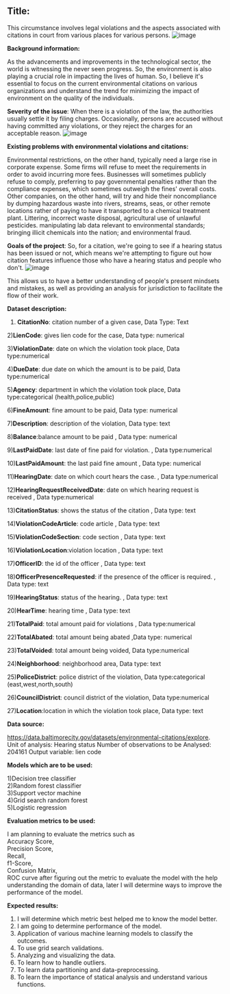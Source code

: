 ## Title: 

This circumstance involves legal violations and the aspects associated with citations in court from various places for various persons.
![image](https://user-images.githubusercontent.com/106714178/172522403-3cee930b-ff80-49b5-a09f-754aae722fa3.png)

 
**Background information:**

As the advancements and improvements in the technological sector, the world is witnessing the never seen progress. So, the environment is also playing a crucial role in impacting the lives of human. So, I believe it's essential to focus on the current environmental citations on various organizations and understand the trend for minimizing the impact of environment on the quality of the individuals.

**Severity of the issue**:
When there is a violation of the law, the authorities usually settle it by filing charges. Occasionally, persons are accused without having committed any violations, or they reject the charges for an acceptable reason.
![image](https://user-images.githubusercontent.com/106714178/172522488-d8bb45b4-8bdd-4ec2-8eae-0266a222d4f0.png)

 
**Existing problems with environmental violations and citations:**

Environmental restrictions, on the other hand, typically need a large rise in corporate expense. Some firms will refuse to meet the requirements in order to avoid incurring more fees. Businesses will sometimes publicly refuse to comply, preferring to pay governmental penalties rather than the compliance expenses, which sometimes outweigh the fines' overall costs. Other companies, on the other hand, will try and hide their noncompliance by dumping hazardous waste into rivers, streams, seas, or other remote locations rather of paying to have it transported to a chemical treatment plant. Littering, incorrect waste disposal, agricultural use of unlawful pesticides. manipulating lab data relevant to environmental standards; bringing illicit chemicals into the nation; and environmental fraud.


**Goals of the project**:
So, for a citation, we're going to see if a hearing status has been issued or not, which means we're attempting to figure out how citation features influence those who have a hearing status and people who don't. 
![image](https://user-images.githubusercontent.com/106714178/172522328-9a892a13-e357-49d2-ab64-609432cfb358.png)

 
This allows us to have a better understanding of people's present mindsets and mistakes, as well as providing an analysis for jurisdiction to facilitate the flow of their work.

**Dataset description:**
                                                                                    
1) **CitationNo**: citation number of a given case, Data Type: Text

2)**LienCode**:		gives lien code for the case, Data type: numerical

3)**ViolationDate**: date on which the violation took place, Data type:numerical

4)**DueDate**: due date on which the amount is to be paid, Data type:numerical

5)**Agency**: department in which the violation took place, Data type:categorical (health,police,public)

6)**FineAmount**: fine amount to be paid, Data type: numerical

7)**Description**: description of the violation, Data type: text

8)**Balance**:balance amount to be paid		  , Data type: numerical

9)**LastPaidDate**: last date of fine paid for violation.	, Data type:numerical

10)**LastPaidAmount**: the last paid fine amount		 , Data type:  numerical 

11)**HearingDate**: date on which court hears the case.	, Data type:numerical

12)**HearingRequestReceivedDate**: date on which hearing request is received	 , Data type:numerical

13)**CitationStatus**: shows the status of the citation		, Data type:  text

14)**ViolationCodeArticle**: code article		  , Data type:  text

15)**ViolationCodeSection**: code section		, Data type:  text

16)**ViolationLocation**:violation location	, Data type:   text

17)**OfficerID**: the id of the officer		 , Data type:   text

18)**OfficerPresenceRequested**: if the presence of the officer is required.	, Data type:   text

19)**HearingStatus**: status of the hearing.		, Data type:  text

20)**HearTime**: hearing time		        , Data type:  text

21)**TotalPaid**: total amount paid for violations  , Data type:numerical

22)**TotalAbated**: total amount being abated	,Data type:  numerical

23)**TotalVoided**: total amount being voided, Data type:numerical

24)**Neighborhood**: neighborhood area, Data type: text

25)**PoliceDistrict**: police district of the violation, Data type:categorical (east,west,north,south)

26)**CouncilDistrict**: council district of the violation, Data type:numerical

27)**Location**:location in which the violation took place, Data type: text


**Data source:**

https://data.baltimorecity.gov/datasets/environmental-citations/explore.
Unit of analysis: Hearing status
Number of observations to be Analysed: 204161
Output variable: lien code

**Models which are to be used:**

1)Decision tree classifier
<br/>2)Random forest classifier
<br/>3)Support vector machine
<br/>4)Grid search random forest
<br/>5)Logistic regression

**Evaluation metrics to be used:**

I am planning to evaluate the metrics such as<br/> Accuracy Score, <br/>Precision Score, <br/>Recall,<br/>f1-Score,<br/>Confusion Matrix,<br/> ROC curve after figuring out the metric to evaluate the model with the help understanding the domain of data, later I will determine ways to improve the performance of the model.

**Expected results:**

1. I will determine which metric best helped me to know the model better.
2. I am going to determine performance of the model.
3. Application of various machine learning models to classify the outcomes.
4. To use grid search validations.
5. Analyzing and visualizing the data.
6. To learn how to handle outliers.
7. To learn data partitioning and data-preprocessing.
8. To learn the importance of statical analysis and understand various functions.
